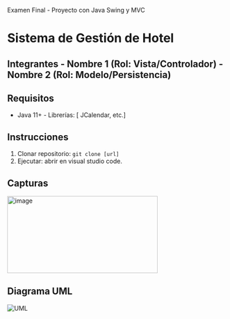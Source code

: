 Examen Final - Proyecto con Java Swing y MVC 
# Sistema de Gestión de Hotel   
## Integrantes   - Nombre 1 (Rol: Vista/Controlador)   - Nombre 2 (Rol: Modelo/Persistencia)   
## Requisitos   
- Java 11+   - Librerías: [ JCalendar, etc.]   
## Instrucciones   
1. Clonar repositorio: `git clone [url]`   
2. Ejecutar: abrir en visual studio code.      
## Capturas   
<img width="346" height="177" alt="image" src="https://github.com/user-attachments/assets/330693d0-2f1b-4595-b73b-55c1065fd5ed" />
 
## Diagrama UML   
![UML](/diagramas/uml_hotel.png)   
